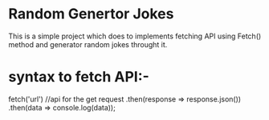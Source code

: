 # Random Genertor Jokes

This is a simple project which does to implements fetching API using Fetch() method and generator random jokes throught it.

# syntax to fetch API:-

fetch('url')           //api for the get request
  .then(response => response.json())
  .then(data => console.log(data));

  
